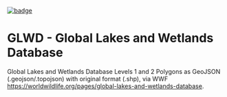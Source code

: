 <a href="https://datahub.io/core/glwd"><img src="https://badgen.net/badge/icon/View%20on%20datahub.io/orange?icon=https://datahub.io/datahub-cube-badge-icon.svg&label&scale=1.25)" alt="badge" /></a>

GLWD - Global Lakes and Wetlands Database
====

Global Lakes and Wetlands Database Levels 1 and 2 Polygons as GeoJSON (.geojson/.topojson) with original format (.shp), via WWF https://worldwildlife.org/pages/global-lakes-and-wetlands-database. 
